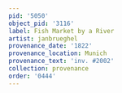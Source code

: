 ```yaml
---
pid: '5050'
object_pid: '3116'
label: Fish Market by a River
artist: janbrueghel
provenance_date: '1822'
provenance_location: Munich
provenance_text: 'inv. #2002'
collection: provenance
order: '0444'
---
```

